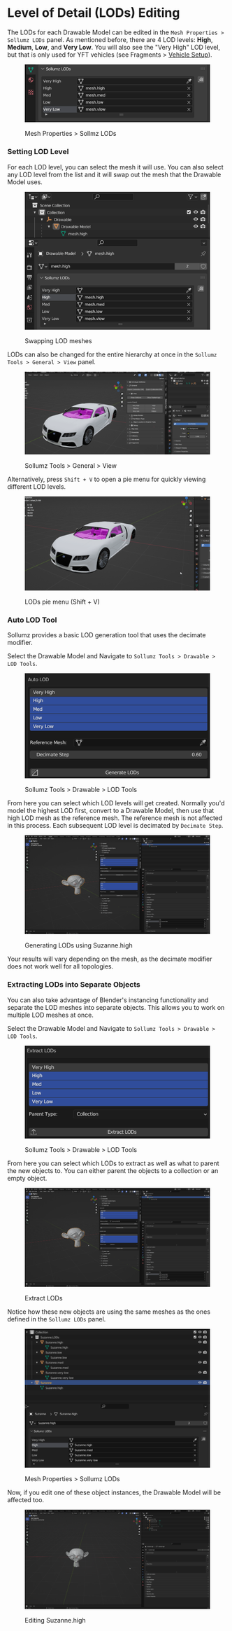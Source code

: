 # Level of Detail (LODs) Editing

The LODs for each Drawable Model can be edited in the `Mesh Properties > Sollumz LODs` panel. As mentioned before, there are 4 LOD levels: **High**, **Medium**, **Low**, and **Very Low**. You will also see the "Very High" LOD level, but that is only used for YFT vehicles (see Fragments > [Vehicle Setup](../fragments.yft/vehicle-setup/#import-with-\_hi)).

<div align="left">

<figure><img src="../../.gitbook/assets/image (44).png" alt="" width="493"><figcaption><p>Mesh Properties > Sollmz LODs</p></figcaption></figure>

</div>

### Setting LOD Level

For each LOD level, you can select the mesh it will use. You can also select any LOD level from the list and it will swap out the mesh that the Drawable Model uses.

<div align="left">

<figure><img src="../../.gitbook/assets/5lCjyGM.gif" alt="" width="489"><figcaption><p>Swapping LOD meshes</p></figcaption></figure>

</div>

LODs can also be changed for the entire hierarchy at once in the `Sollumz Tools > General > View` panel.

<div align="left">

<figure><img src="../../.gitbook/assets/blender_ehMPgjU9Q9.gif" alt=""><figcaption><p>Sollumz Tools > General > View</p></figcaption></figure>

</div>

Alternatively, press `Shift + V` to open a pie menu for quickly viewing different LOD levels.

<figure><img src="../../.gitbook/assets/blender_q6GniSsPAN.gif" alt=""><figcaption><p>LODs pie menu (Shift + V)</p></figcaption></figure>

### Auto LOD Tool

Sollumz provides a basic LOD generation tool that uses the decimate modifier.

Select the Drawable Model and Navigate to `Sollumz Tools > Drawable > LOD Tools`.

<div align="left">

<figure><img src="../../.gitbook/assets/image (73).png" alt=""><figcaption><p>Sollumz Tools > Drawable > LOD Tools</p></figcaption></figure>

</div>

From here you can select which LOD levels will get created. Normally you'd model the highest LOD first, convert to a Drawable Model, then use that high LOD mesh as the reference mesh. The reference mesh is not affected in this process. Each subsequent LOD level is decimated by `Decimate Step`.

<div align="left">

<figure><img src="../../.gitbook/assets/auto_lod.gif" alt=""><figcaption><p>Generating LODs using Suzanne.high</p></figcaption></figure>

</div>

Your results will vary depending on the mesh, as the decimate modifier does not work well for all topologies.

### Extracting LODs into Separate Objects

You can also take advantage of Blender's instancing functionality and separate the LOD meshes into separate objects. This allows you to work on multiple LOD meshes at once.

Select the Drawable Model and Navigate to `Sollumz Tools > Drawable > LOD Tools`.

<div align="left">

<figure><img src="../../.gitbook/assets/image (74).png" alt=""><figcaption><p>Sollumz Tools > Drawable > LOD Tools</p></figcaption></figure>

</div>

From here you can select which LODs to extract as well as what to parent the new objects to. You can either parent the objects to a collection or an empty object.

<div align="left">

<figure><img src="../../.gitbook/assets/extract_lods.gif" alt=""><figcaption><p>Extract LODs</p></figcaption></figure>

</div>

Notice how these new objects are using the same meshes as the ones defined in the `Sollumz LODs` panel.

<div align="left">

<figure><img src="../../.gitbook/assets/image (75).png" alt=""><figcaption><p>Mesh Properties > Sollumz LODs</p></figcaption></figure>

</div>

Now, if you edit one of these object instances, the Drawable Model will be affected too.

<div align="left">

<figure><img src="../../.gitbook/assets/instances.gif" alt=""><figcaption><p>Editing Suzanne.high</p></figcaption></figure>

</div>
